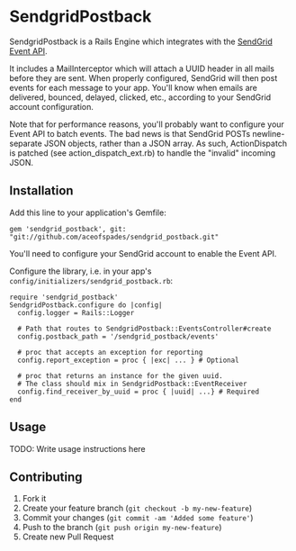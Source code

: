 # SendgridPostback

SendgridPostback is a Rails Engine which integrates with the [SendGrid](http://sendgrid.com)
[Event API](http://docs.sendgrid.com/documentation/api/event-api/).

It includes a MailInterceptor which will attach a UUID header in all mails before they are sent.
When properly configured, SendGrid will then post events for each message to your app. You'll
know when emails are delivered, bounced, delayed, clicked, etc., according to your SendGrid 
account configuration.

Note that for performance reasons, you'll probably want to configure your Event API to batch events.
The bad news is that SendGrid POSTs newline-separate JSON objects, rather than a JSON array. As such,
ActionDispatch is patched (see action_dispatch_ext.rb) to handle the "invalid" incoming JSON.

## Installation

Add this line to your application's Gemfile:

    gem 'sendgrid_postback', git: "git://github.com/aceofspades/sendgrid_postback.git"

You'll need to configure your SendGrid account to enable the Event API.

Configure the library, i.e. in your app's `config/initializers/sendgrid_postback.rb`:

    require 'sendgrid_postback'
    SendgridPostback.configure do |config|
      config.logger = Rails::Logger

      # Path that routes to SendgridPostback::EventsController#create
      config.postback_path = '/sendgrid_postback/events'

      # proc that accepts an exception for reporting
      config.report_exception = proc { |exc| ... } # Optional

      # proc that returns an instance for the given uuid.
      # The class should mix in SendgridPostback::EventReceiver
      config.find_receiver_by_uuid = proc { |uuid| ...} # Required
    end

## Usage

TODO: Write usage instructions here

## Contributing

1. Fork it
2. Create your feature branch (`git checkout -b my-new-feature`)
3. Commit your changes (`git commit -am 'Added some feature'`)
4. Push to the branch (`git push origin my-new-feature`)
5. Create new Pull Request
